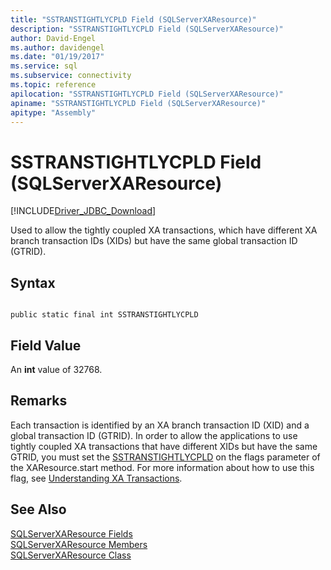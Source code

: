 ```yaml
---
title: "SSTRANSTIGHTLYCPLD Field (SQLServerXAResource)"
description: "SSTRANSTIGHTLYCPLD Field (SQLServerXAResource)"
author: David-Engel
ms.author: davidengel
ms.date: "01/19/2017"
ms.service: sql
ms.subservice: connectivity
ms.topic: reference
apilocation: "SSTRANSTIGHTLYCPLD Field (SQLServerXAResource)"
apiname: "SSTRANSTIGHTLYCPLD Field (SQLServerXAResource)"
apitype: "Assembly"
---
```

# SSTRANSTIGHTLYCPLD Field (SQLServerXAResource)
[!INCLUDE[Driver_JDBC_Download](../../../includes/driver_jdbc_download.md)]

  Used to allow the tightly coupled XA transactions, which have different XA branch transaction IDs (XIDs) but have the same global transaction ID (GTRID).  
  
## Syntax  
  
```  
  
public static final int SSTRANSTIGHTLYCPLD  
```  
  
## Field Value  
 An **int** value of 32768.  
  
## Remarks  
 Each transaction is identified by an XA branch transaction ID (XID) and a global transaction ID (GTRID). In order to allow the applications to use tightly coupled XA transactions that have different XIDs but have the same GTRID, you must set the [SSTRANSTIGHTLYCPLD](../../../connect/jdbc/reference/sstranstightlycpld-field-sqlserverxaresource.md) on the flags parameter of the XAResource.start method. For more information about how to use this flag, see [Understanding XA Transactions](../../../connect/jdbc/understanding-xa-transactions.md).  
  
## See Also  
 [SQLServerXAResource Fields](../../../connect/jdbc/reference/sqlserverxaresource-fields.md)   
 [SQLServerXAResource Members](../../../connect/jdbc/reference/sqlserverxaresource-members.md)   
 [SQLServerXAResource Class](../../../connect/jdbc/reference/sqlserverxaresource-class.md)  
  
  
